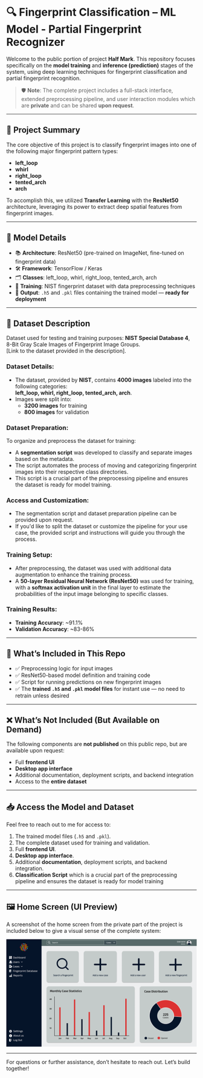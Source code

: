 # 🔍 Fingerprint Classification – ML Model - Partial Fingerprint Recognizer 

Welcome to the public portion of project **Half Mark**. This repository focuses specifically on the **model training** and **inference (prediction)** stages of the system, using deep learning techniques for fingerprint classification and partial fingerprint recognition.

> 🛡️ **Note**: The complete project includes a full-stack interface, extended preprocessing pipeline, and user interaction modules which are **private** and can be shared **upon request**.

---

## 📌 Project Summary

The core objective of this project is to classify fingerprint images into one of the following major fingerprint pattern types:

- **left_loop**
- **whirl**
- **right_loop**
- **tented_arch**
- **arch**

To accomplish this, we utilized **Transfer Learning** with the **ResNet50** architecture, leveraging its power to extract deep spatial features from fingerprint images.

---

## 🧠 Model Details

- 📚 **Architecture**: ResNet50 (pre-trained on ImageNet, fine-tuned on fingerprint data)
- 🛠️ **Framework**: TensorFlow / Keras
- 🗂️ **Classes**: left_loop, whirl, right_loop, tented_arch, arch
- 🧪 **Training**: NIST fingerprint dataset with data preprocessing techniques
- 💾 **Output**: `.h5` and `.pkl` files containing the trained model — **ready for deployment**

---

## 📂 Dataset Description

Dataset used for testing and training purposes: **NIST Special Database 4**, 8-Bit Gray Scale Images of Fingerprint Image Groups.  
[Link to the dataset provided in the description].  

### Dataset Details:
- The dataset, provided by **NIST**, contains **4000 images** labeled into the following categories:  
  **left_loop, whirl, right_loop, tented_arch, arch**.
- Images were split into:
  - **3200 images** for training  
  - **800 images** for validation  

### Dataset Preparation:
To organize and preprocess the dataset for training:
- A **segmentation script** was developed to classify and separate images based on the metadata.
- The script automates the process of moving and categorizing fingerprint images into their respective class directories.  
- This script is a crucial part of the preprocessing pipeline and ensures the dataset is ready for model training.

### Access and Customization:
- The segmentation script and dataset preparation pipeline can be provided upon request.  
- If you'd like to split the dataset or customize the pipeline for your use case, the provided script and instructions will guide you through the process.
  
### Training Setup:
- After preprocessing, the dataset was used with additional data augmentation to enhance the training process.
- A **50-layer Residual Neural Network (ResNet50)** was used for training, with a **softmax activation unit** in the final layer to estimate the probabilities of the input image belonging to specific classes.

### Training Results:
- **Training Accuracy**: ~91.1%  
- **Validation Accuracy**: ~83-86%

---

## 📁 What’s Included in This Repo

- ✅ Preprocessing logic for input images
- ✅ ResNet50-based model definition and training code
- ✅ Script for running predictions on new fingerprint images
- ✅ The **trained `.h5` and `.pkl` model files** for instant use — no need to retrain unless desired

---

## ❌ What’s Not Included (But Available on Demand)

The following components are **not published** on this public repo, but are available upon request:

- Full **frontend UI**
- **Desktop app interface**
- Additional documentation, deployment scripts, and backend integration
- Access to the **entire dataset**

---

## 📥 Access the Model and Dataset

Feel free to reach out to me for access to:  
1. The trained model files (`.h5` and `.pkl`).  
2. The complete dataset used for training and validation.  
3. Full **frontend UI**.  
4. **Desktop app interface**.  
5. Additional **documentation**, deployment scripts, and backend integration.
6. **Classification Script** which is a crucial part of the preprocessing pipeline and ensures the dataset is ready for model training

---

## 🖼️ Home Screen (UI Preview)

A screenshot of the home screen from the private part of the project is included below to give a visual sense of the complete system:

![Home Screen Preview](./assets/Home_Page.png)  

---

For questions or further assistance, don’t hesitate to reach out. Let’s build together!
